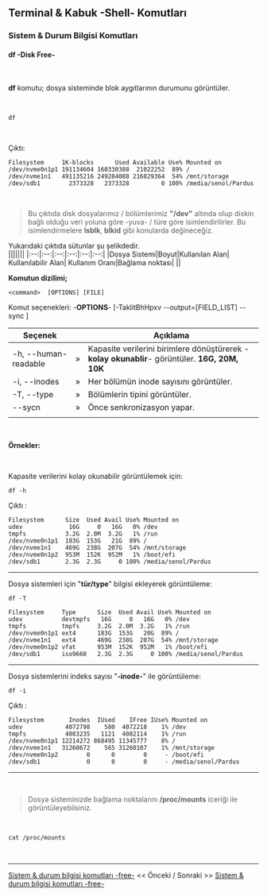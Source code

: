 ## **Terminal & Kabuk -Shell- Komutları**

### Sistem & Durum Bilgisi Komutları 

#### **df -D**isk **F**ree- 


</br>

**df** komutu; dosya sisteminde blok aygıtlarının durumunu görüntüler.

</br>



``` {.sh}
df
```

<br>

Çıktı:

``` {echo}
Filesystem     1K-blocks      Used Available Use% Mounted on
/dev/nvme0n1p1 191134604 160330388  21022252  89% /
/dev/nvme1n1   491135216 249284088 216829364  54% /mnt/storage
/dev/sdb1        2373328   2373328         0 100% /media/senol/Pardus
```

</br>

>Bu çıktıda disk dosyalarımız / bölümlerimiz **"/dev"** altında olup diskin bağlı olduğu veri yoluna göre -yuva- / türe göre isimlendirilirler. Bu isimlendirmelere **lsblk**, **blkid** gibi konularda değineceğiz.

Yukarıdaki çıktıda sütunlar şu şelikdedir.
<br>
|||||||
|:--:|:--:|:--:|:--:|:--:|:--:|
|Dosya Sistemi|Boyut|Kullanılan Alan| Kullanılabilir Alan| Kullanım Oranı|Bağlama noktası|
||



**Komutun dizilimi;**

```
<command>  [OPTIONS] [FILE]
```

Komut seçenekleri: -**OPTIONS**- [-TaklitBhHpxv --output=[FIELD_LIST] --sync ]

| Seçenek | | Açıklama |
|--|:--:|--|
| -h, --human-readable | » | Kapasite verilerini birimlere dönüştürerek -**kolay okunablir**-  görüntüler. **16G, 20M, 10K**  |
| -i, --inodes | » | Her bölümün inode sayısını görüntüler. |
| -T, --type | » | Bölümlerin tipini görüntüler. |
| --sycn | » | Önce senkronizasyon yapar. | 
|||

</br>

**Örnekler:**

</br>

Kapasite verilerini kolay okunabilir görüntülemek için:

 ``` {.sh}
df -h
```

Çıktı :

``` {echo}
Filesystem      Size  Used Avail Use% Mounted on
udev             16G     0   16G   0% /dev
tmpfs           3.2G  2.0M  3.2G   1% /run
/dev/nvme0n1p1  183G  153G   21G  89% /
/dev/nvme1n1    469G  238G  207G  54% /mnt/storage
/dev/nvme0n1p2  953M  152K  952M   1% /boot/efi
/dev/sdb1       2.3G  2.3G     0 100% /media/senol/Pardus
```

---
Dosya sistemleri için "**tür/type**" bilgisi ekleyerek görüntüleme:

 ``` {.sh}
df -T
```

``` {echo}
Filesystem     Type      Size  Used Avail Use% Mounted on
udev           devtmpfs   16G     0   16G   0% /dev
tmpfs          tmpfs     3.2G  2.0M  3.2G   1% /run
/dev/nvme0n1p1 ext4      183G  153G   20G  89% /
/dev/nvme1n1   ext4      469G  238G  207G  54% /mnt/storage
/dev/nvme0n1p2 vfat      953M  152K  952M   1% /boot/efi
/dev/sdb1      iso9660   2.3G  2.3G     0 100% /media/senol/Pardus
```
---
Dosya sistemlerini indeks sayısı "**-inode-**" ile görüntüleme:

``` {.sh}
df -i
```

Çıktı :

``` {echo}
Filesystem       Inodes  IUsed    IFree IUse% Mounted on
udev            4072798    580  4072218    1% /dev
tmpfs           4083235   1121  4082114    1% /run
/dev/nvme0n1p1 12214272 868495 11345777    8% /
/dev/nvme1n1   31260672    565 31260107    1% /mnt/storage
/dev/nvme0n1p2        0      0        0     - /boot/efi
/dev/sdb1             0      0        0     - /media/senol/Pardus
```

---

</br>

>Dosya sisteminizde bağlama noktalarını **/proc/mounts** iceriği ile  görüntüleyebilsiniz.

</br>

``` {.sh}
cat /proc/mounts
```

[](./md_images/Cinnamon-logo.svg-64.png)


</br>

---

 [Sistem & durum bilgisi komutları -free-](./tr_komutlar-sistem-durum-bilgisi-komutlari-free-.md) << Önceki / Sonraki >> [Sistem & durum bilgisi komutları -free-](./tr_komutlar-sistem-komutlari-free-.md)


